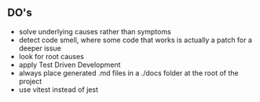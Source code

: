 ## DO's

- solve underlying causes rather than symptoms
- detect code smell, where some code that works is actually a patch for a deeper issue
- look for root causes
- apply Test Driven Development
- always place generated .md files in a ./docs folder at the root of the project
- use vitest instead of jest

